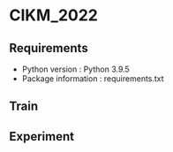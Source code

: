 # CIKM_2022

## Requirements
* Python version : Python 3.9.5
* Package information : requirements.txt

## Train


## Experiment
